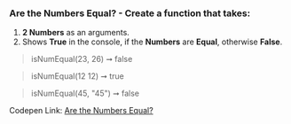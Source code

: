 ### Are the Numbers Equal? - Create a function that takes: 

1. **2 Numbers** as an arguments. 
1. Shows **True** in the console, if the **Numbers** are **Equal**, otherwise **False**.

> isNumEqual(23, 26) ➞ false 

> isNumEqual(12 12) ➞ true

> isNumEqual(45, "45") ➞ false

Codepen Link: [Are the Numbers Equal?](https://codepen.io/naveencoder/pen/wvvGrox?editors=0012)